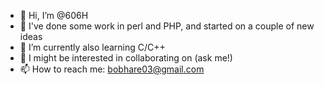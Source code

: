 - 👋 Hi, I’m @606H
- 👀 I've done some work in perl and PHP, and started on a couple of new ideas
- 🌱 I’m currently also learning C/C++
- 💞️ I might be interested in collaborating on (ask me!)
- 📫 How to reach me: bobhare03@gmail.com

<!---
606H/606H is a ✨ special ✨ repository because its `README.md` (this file) appears on your GitHub profile.
You can click the Preview link to take a look at your changes.
--->
